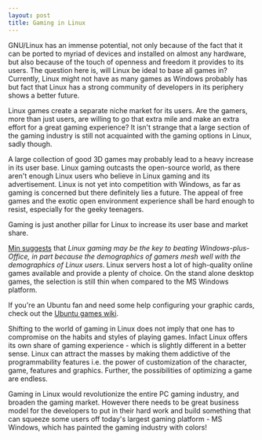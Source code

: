 ```yaml
---
layout: post
title: Gaming in Linux
---
```


GNU/Linux has an immense potential, not only because of the fact that it can be ported to myriad of devices and installed on almost any hardware, but also because of the touch of openness and freedom it provides to its users. The question here is, will Linux be ideal to base all games in? Currently, Linux might not have as many games as Windows probably has but fact that Linux has a strong community of developers in its periphery shows a better future. 

Linux games create a separate niche market for its users. Are the gamers, more than just users, are willing to go that extra mile and make an extra effort for a great gaming experience? It isn't strange that a large section of the gaming industry is still not acquainted with the gaming options in Linux, sadly though.

A large collection of good 3D games may probably lead to a heavy increase in its user base. Linux gaming outcasts the open-source world, as there aren't enough Linux users who believe in Linux gaming and its advertisement. Linux is not yet into competition with Windows, as far as gaming is concerned but there definitely lies a future. The appeal of free games and the exotic open environment experience shall be hard enough to resist, especially for the geeky teenagers.

Gaming is just another pillar for Linux to increase its user base and market share.

<a href="http://blog.andrewmin.com/2008/12/28/why-games-are-the-key-to-linux-adoption/">Min suggests</a> that <em>Linux gaming may be the key to beating Windows-plus-Office, in part because the demographics of gamers mesh well with the demographics of Linux users</em>. Linux servers host a lot of high-quality online games available and provide a plenty of choice. On the stand alone desktop games, the selection is still thin when compared to the MS Windows platform.

If you're an Ubuntu fan and need some help configuring your graphic cards, check out the <a href="http://ubuntu-in.info/wiki/index.php/Ubuntu_Games">Ubuntu games wiki</a>. 

Shifting to the world of gaming in Linux does not imply that one has to compromise on the habits and styles of playing games. Infact Linux offers its own share of gaming experience - which is slightly different in a better sense. Linux can attract the masses by making them addictive of the programmability features i.e. the power of customization of the character, game, features and graphics. Further, the possibilities of optimizing a game are endless.

Gaming in Linux would revolutionize the entire PC gaming industry, and broaden the gaming market. However there needs to be great business model for the developers to put in their hard work and build something that can squeeze some users off today's largest gaming platform - MS Windows, which has painted the gaming industry with colors!
